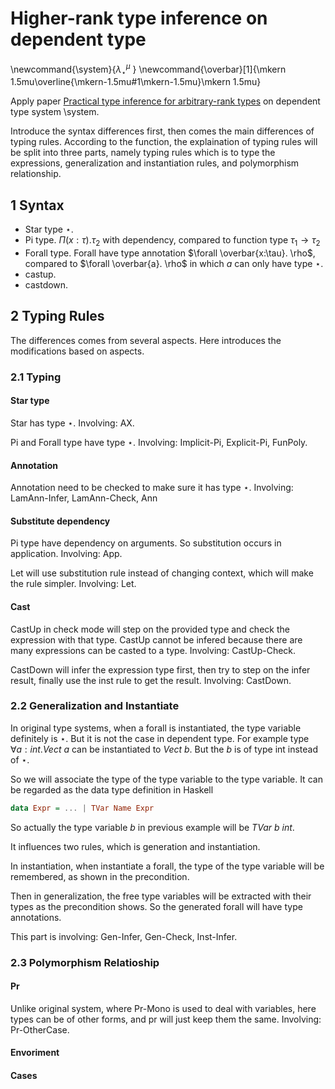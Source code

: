 # Higher-rank type inference on dependent type

\newcommand{\system}{$\lambda^{\mu}_\star$ }
\newcommand{\overbar}[1]{\mkern 1.5mu\overline{\mkern-1.5mu#1\mkern-1.5mu}\mkern 1.5mu}

Apply paper [Practical type inference for arbitrary-rank types](http://research.microsoft.com/en-us/um/people/simonpj/papers/higher-rank/putting.pdf) on dependent type system \system.

Introduce the syntax differences first, then comes the main differences of typing rules. According to the function, the explaination of typing rules will be split into three parts, namely typing rules which is to type the expressions, generalization and instantiation rules, and polymorphism relationship.

## 1 Syntax

- Star type $\star$.
- Pi type. $\Pi(x:\tau).\tau_2$ with dependency, compared to function type $\tau_1 \rightarrow \tau_2$
- Forall type. Forall have type annotation $\forall \overbar{x:\tau}. \rho$, compared to $\forall \overbar{a}. \rho$ in which $a$ can only have type $\star$.
- castup.
- castdown.

## 2 Typing Rules

The differences comes from several aspects. Here introduces the modifications based on aspects.

### 2.1 Typing

#### Star type

Star has type $\star$. Involving: AX.

Pi and Forall type have type $\star$. Involving: Implicit-Pi, Explicit-Pi, FunPoly.

#### Annotation

Annotation need to be checked to make sure it has type $\star$. Involving: LamAnn-Infer, LamAnn-Check, Ann

#### Substitute dependency

Pi type have dependency on arguments. So substitution occurs in application. Involving: App.

Let will use substitution rule instead of changing context, which will make the rule simpler. Involving: Let.

#### Cast

CastUp in check mode will step on the provided type and check the expression with that type. CastUp cannot be infered because there are many expressions can be casted to a type. Involving: CastUp-Check.

CastDown will infer the expression type first, then try to step on the infer result, finally use the inst rule to get the result. Involving: CastDown.

### 2.2 Generalization and Instantiate


In original type systems, when a forall is instantiated, the type variable definitely is $\star$. But it is not the case in dependent type. For example type $\forall a:int. Vect\ a$ can be instantiated to $Vect\ b$. But the $b$ is of type int instead of $\star$.

So we will associate the type of the type variable to the type variable. It can be regarded as the data type definition in Haskell

```haskell
data Expr = ... | TVar Name Expr
```

So actually the type variable $b$ in previous example will be $TVar\ b\ int$.

It influences two rules, which is generation and instantiation.

In instantiation, when instantiate a forall, the type of the type variable will be remembered, as shown in the precondition.

Then in generalization, the free type variables will be extracted with their types as the precondition shows. So the generated forall will have type annotations.

This part is involving: Gen-Infer, Gen-Check, Inst-Infer.

### 2.3 Polymorphism Relatioship

#### Pr

Unlike original system, where Pr-Mono is used to deal with variables, here types can be of other forms, and pr will just keep them the same. Involving: Pr-OtherCase.

#### Envoriment



#### Cases


